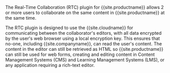 The Real-Time Collaboration (RTC) plugin for {{site.productname}} allows 2 or more users to collaborate on the same content in {{site.productname}} at the same time.

The RTC plugin is designed to use the {{site.cloudname}} for communicating between the collaborator's editors, with all data encrypted by the user's web browser using a local encryption key. This ensures that no-one, including {{site.companyname}}, can read the user's content. The content in the editor can still be retrieved as HTML so {{site.productname}} can still be used for web forms, creating and editing content in Content Management Systems (CMS) and Learning Management Systems (LMS), or any application requiring a rich-text editor.